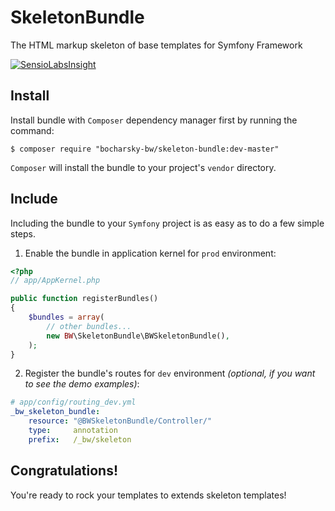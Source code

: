 SkeletonBundle
==============

The HTML markup skeleton of base templates for Symfony Framework

[![SensioLabsInsight](https://insight.sensiolabs.com/projects/cb900935-8444-496a-8a97-8af04fad1aba/mini.png)](https://insight.sensiolabs.com/projects/cb900935-8444-496a-8a97-8af04fad1aba)

Install
-------

Install bundle with `Composer` dependency manager first by running the command:

`$ composer require "bocharsky-bw/skeleton-bundle:dev-master"`

`Composer` will install the bundle to your project's `vendor` directory.

Include
-------

Including the bundle to your `Symfony` project is as easy as to do a few simple steps.

1) Enable the bundle in application kernel for `prod` environment:

``` php
<?php
// app/AppKernel.php

public function registerBundles()
{
    $bundles = array(
        // other bundles...
        new BW\SkeletonBundle\BWSkeletonBundle(),
    );
}
```

2) Register the bundle's routes for `dev` environment *(optional, if you want to see the demo examples)*:

``` yaml
# app/config/routing_dev.yml
_bw_skeleton_bundle:
    resource: "@BWSkeletonBundle/Controller/"
    type:     annotation
    prefix:   /_bw/skeleton
```

Congratulations!
----------------
You're ready to rock your templates to extends skeleton templates!
